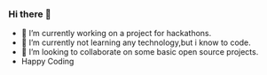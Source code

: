 ### Hi there 👋
- 🔭 I’m currently working on a project for hackathons.
- 🌱 I’m currently not learning any technology,but i know to code. 
- 👯 I’m looking to collaborate on some basic open source projects.
- Happy Coding
### 

